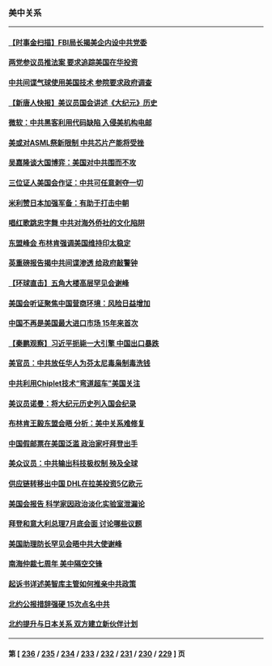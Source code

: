 ### 美中关系
---
#### [【时事金扫描】FBI局长揭美企内设中共党委](../../pages/nf1412576/n14034532.md) 
#### [两党参议员推法案 要求追踪美国在华投资](../../pages/nf1412576/n14034592.md) 
#### [中共间谍气球使用美国技术 参院要求政府调查](../../pages/nf1412576/n14034492.md) 
#### [【新唐人快报】美议员国会讲述《大纪元》历史](../../pages/nf1412576/n14034496.md) 
#### [微软：中共黑客利用代码缺陷 入侵美机构电邮](../../pages/nf1412576/n14034520.md) 
#### [美或对ASML祭新限制 中共芯片产能将受挫](../../pages/nf1412576/n14034476.md) 
#### [吴嘉隆谈大国博弈：美国对中共围而不攻](../../pages/nf1412576/n14033981.md) 
#### [三位证人美国会作证：中共可任意剥夺一切](../../pages/nf1412576/n14034378.md) 
#### [米利赞日本加强军备：有助于打击中朝](../../pages/nf1412576/n14034430.md) 
#### [唱红歌跳忠字舞 中共对海外侨社的文化陷阱](../../pages/nf1412576/n14034123.md) 
#### [东盟峰会 布林肯强调美国维持印太稳定](../../pages/nf1412576/n14034355.md) 
#### [英重磅报告揭中共间谍渗透 给政府敲警钟](../../pages/nf1412576/n14034267.md) 
#### [【环球直击】五角大楼高层罕见会谢峰](../../pages/nf1412576/n14033918.md) 
#### [美国会听证聚焦中国营商环境：风险日益增加](../../pages/nf1412576/n14033879.md) 
#### [中国不再是美国最大进口市场 15年来首次](../../pages/nf1412576/n14034024.md) 
#### [【秦鹏观察】习近平扼毙一大引擎 中国出口暴跌](../../pages/nf1412576/n14033967.md) 
#### [美官员：中共放任华人为芬太尼毒枭制毒洗钱](../../pages/nf1412576/n14033824.md) 
#### [中共利用Chiplet技术“弯道超车”美国关注](../../pages/nf1412576/n14033860.md) 
#### [美议员诺曼：将大纪元历史列入国会纪录](../../pages/nf1412576/n14033882.md) 
#### [布林肯王毅东盟会晤 分析：美中关系难修复](../../pages/nf1412576/n14033733.md) 
#### [中国假邮票在美国泛滥 政治家吁拜登出手](../../pages/nf1412576/n14033701.md) 
#### [美众议员：中共输出科技极权制 殃及全球](../../pages/nf1412576/n14033494.md) 
#### [供应链转移出中国 DHL在拉美投资5亿欧元](../../pages/nf1412576/n14033356.md) 
#### [美国会报告 科学家因政治淡化实验室泄漏论](../../pages/nf1412576/n14033294.md) 
#### [拜登和意大利总理7月底会面 讨论哪些议题](../../pages/nf1412576/n14033157.md) 
#### [美国助理防长罕见会晤中共大使谢峰](../../pages/nf1412576/n14033154.md) 
#### [南海仲裁七周年 美中隔空交锋](../../pages/nf1412576/n14033098.md) 
#### [起诉书详述美智库主管如何推亲中共政策](../../pages/nf1412576/n14032692.md) 
#### [北约公报措辞强硬 15次点名中共](../../pages/nf1412576/n14032907.md) 
#### [北约提升与日本关系 双方建立新伙伴计划](../../pages/nf1412576/n14032904.md) 

---
#### 第 [ [236](./236.md) / [235](./235.md) / [234](./234.md) / [233](./233.md) / [232](./232.md) / [231](./231.md) / [230](./230.md) / [229](./229.md) ] 页
